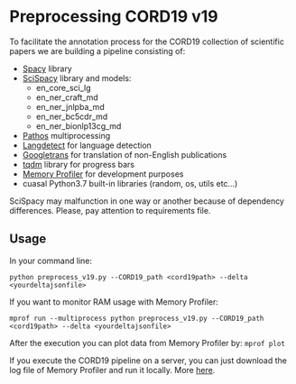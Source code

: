 # Preprocessing CORD19 v19

To facilitate the annotation process for the 
CORD19 collection of scientific papers we are building a pipeline consisting of:

* [Spacy](https://spacy.io/) library
* [SciSpacy](https://allenai.github.io/scispacy/) library and models:
  * en\_core\_sci\_lg
  * en\_ner\_craft\_md
  * en\_ner\_jnlpba\_md
  * en\_ner\_bc5cdr\_md
  * en\_ner\_bionlp13cg\_md
* [Pathos](https://pypi.org/project/pathos/) multiprocessing
* [Langdetect](https://github.com/Mimino666/langdetect) for language detection
* [Googletrans](https://github.com/ssut/py-googletrans) for translation of non-English publications
* [tqdm](https://github.com/tqdm/tqdm) library for progress bars
* [Memory Profiler](https://github.com/pythonprofilers/memory_profiler) for development purposes
* cuasal Python3.7 built-in libraries (random, os, utils etc...)

SciSpacy may malfunction in one way or another because of dependency differences. 
Please, pay attention to requirements file.

## Usage

In your command line:

`python preprocess_v19.py --CORD19_path <cord19path> --delta <yourdeltajsonfile>`
  
If you want to monitor RAM usage with Memory Profiler:

`mprof run --multiprocess python preprocess_v19.py --CORD19_path <cord19path> --delta <yourdeltajsonfile>`

After the execution you can plot data from Memory Profiler by:
`mprof plot`

If you execute the CORD19 pipeline on a server, you can just download the log file of Memory Profiler and run it locally. More [here](https://pypi.org/project/memory-profiler/). 
